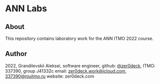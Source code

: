 # ANN Labs

## About

This repository contains laboratory work for the ANN ITMO 2022 course.

## Author

2022,
Grandilevskii Aleksei, software engineer,
github: [@zer0deck](https://github.com/zer0deck),
ITMO: 337390, group J41332c
email: zer0deck.work@icloud.com, 337390@niuitmo.ru
website: zer0deck.com
